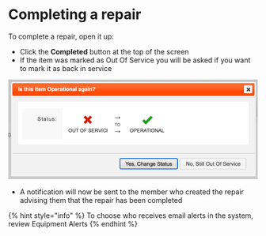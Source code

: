 # Completing a repair

To complete a repair, open it up:

* Click the **Completed** button at the top of the screen 
* If the item was marked as Out Of Service you will be asked if you want to mark it as back in service 

![](../../.gitbook/assets/completing-a-repair.png)

* A notification will now be sent to the member who created the repair advising them that the repair has been completed

{% hint style="info" %}
To choose who receives email alerts in the system, review Equipment Alerts
{% endhint %}


